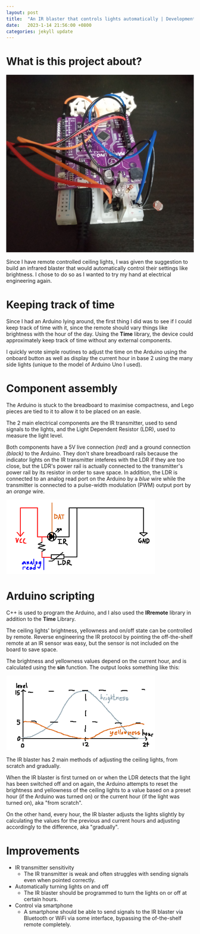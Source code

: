 ```yaml
---
layout: post
title:  "An IR blaster that controls lights automatically | Development Update 1"
date:   2023-1-14 21:56:00 +0800
categories: jekyll update
---
```


# What is this project about?

![Picture of the IR blaster setup](/assets/images/2023-1-14-IR-BLASTER-1/ir_blaster.jpg)

Since I have remote controlled ceiling lights, I was given the suggestion to build an infrared blaster that would automatically control their settings like brightness. I chose to do so as I wanted to try my hand at electrical engineering again.

# Keeping track of time

Since I had an Arduino lying around, the first thing I did was to see if I could keep track of time with it, since the remote should vary things like brightness with the hour of the day. Using the **Time** library, the device could approximately keep track of time without any external components. 

I quickly wrote simple routines to adjust the time on the Arduino using the onboard button as well as display the current hour in base 2 using the many side lights (unique to the model of Arduino Uno I used).

# Component assembly

The Arduino is stuck to the breadboard to maximise compactness, and Lego pieces are tied to it to allow it to be placed on an easle.

The 2 main electrical components are the IR transmitter, used to send signals to the lights, and the Light Dependent Resistor (LDR), used to measure the light level.

Both components have a 5V live connection _(red)_ and a ground connection _(black)_ to the Arduino. They don't share breadboard rails because the indicator lights on the IR transmitter inteferes with the LDR if they are too close, but the LDR's power rail is actually connected to the transmitter's power rail by its resistor in order to save space. In addition, the LDR is connected to an analog read port on the Arduino by a _blue_ wire while the transmitter is connected to a pulse-width modulation (PWM) output port by an _orange_ wire.

![A sketch of the circuit diagram of the IR blaster](/assets/images/2023-1-14-IR-BLASTER-1/circuit_diagram.png)

# Arduino scripting

C++ is used to program the Arduino, and I also used the **IRremote** library in addition to the **Time** Library.

The ceiling lights' brightness, yellowness and on/off state can be controlled by remote. Reverse engineering the IR protocol by pointing the off-the-shelf remote at an IR sensor was easy, but the sensor is not included on the board to save space.

The brightness and yellowness values depend on the current hour, and is calculated using the **sin** function. The output looks something like this:

![Sketch of the graph of the birghtness and yellowness functions](/assets/images/2023-1-14-IR-BLASTER-1/light_level.png)

The IR blaster has 2 main methods of adjusting the ceiling lights, from scratch and gradually.

When the IR blaster is first turned on or when the LDR detects that the light has been switched off and on again, the Arduino attempts to reset the brightness and yellowness of the ceiling lights to a value based on a preset hour (if the Arduino was turned on) or the current hour (if the light was  turned on), aka "from scratch".

On the other hand, every hour, the IR blaster adjusts the lights slightly by calculating the values for the previous and current hours and adjusting accordingly to the difference, aka "gradually".

# Improvements

- IR transmitter sensitivity
  - The IR transmitter is weak and often struggles with sending signals even when pointed correctly.
- Automatically turning lights on and off
  - The IR blaster should be programmed to turn the lights on or off at certain hours.
- Control via smartphone
  - A smartphone should be able to send signals to the IR blaster via Bluetooth or WiFi via some interface, bypassing the of-the-shelf remote completely.